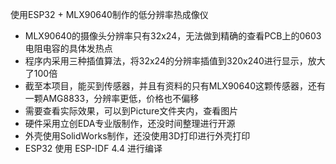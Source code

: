 使用ESP32 + MLX90640制作的低分辨率热成像仪
* MLX90640的摄像头分辨率只有32x24，无法做到精确的查看PCB上的0603电阻电容的具体发热点
* 程序内采用三种插值算法，将32x24的分辨率插值到320x240进行显示，放大了100倍
* 截至本项目，能买到传感器，并且有资料的只有MLX90640这颗传感器，还有一颗AMG8833，分辨率更低，价格也不偏移
* 需要查看实际效果，可以到Picture文件夹内，查看图片
* 硬件采用立创EDA专业版制作，还没时间整理进行开源
* 外壳使用SolidWorks制作，还没使用3D打印进行外壳打印
* ESP32 使用 ESP-IDF 4.4 进行编译
